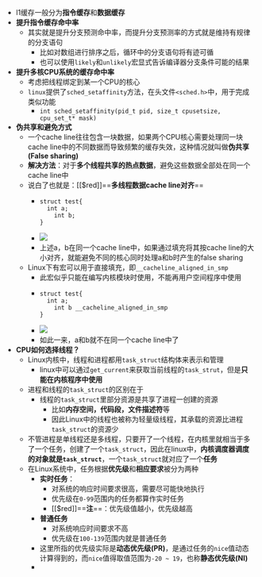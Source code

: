 - l1缓存一般分为**指令缓存**和**数据缓存**
- **提升指令缓存命中率**
	- 其实就是提升分支预测命中率，而提升分支预测率的方式就是维持有规律的分支语句
		- 比如对数组进行排序之后，循环中的分支语句将有迹可循
		- 也可以使用``likely``和``unlikely``宏显式告诉编译器分支条件可能的结果
- **提升多核CPU系统的缓存命中率**
	- 考虑把线程绑定到某一个CPU的核心
	- ``linux``提供了``sched_setaffinity``方法，在头文件`<sched.h>`中，用于完成类似功能
		- ``int sched_setaffinity(pid_t pid, size_t cpusetsize, cpu_set_t* mask)``
- **伪共享和避免方式**
	- 一个cache line往往包含一块数据，如果两个CPU核心需要处理同一块cache line中的不同数据而导致频繁的缓存失效，这种情况就叫做**伪共享(False sharing)**
	- **解决方法**：对于**多个线程共享的热点数据**，避免这些数据全部处在同一个cache line中
	- 说白了也就是：[[$red]]==**多线程数据cache line对齐**==
		- ```
		  struct test{
		  	int a;
		      int b;
		  }
		  ```
		- ![](https://cdn.xiaolincoding.com/gh/xiaolincoder/ImageHost3@main/%E6%93%8D%E4%BD%9C%E7%B3%BB%E7%BB%9F/CPU%E4%BC%AA%E5%85%B1%E4%BA%AB/struct_ab.png)
		- 上述a，b在同一个cache line中，如果通过填充将其按cache line的大小对齐，就能避免不同的核心同时处理a和b时产生的false sharing
	- Linux下有宏可以用于直接填充，即``__cacheline_aligned_in_smp``
		- 此宏似乎只能在编写内核模块时使用，不能再用户空间程序中使用
		- ```
		  struct test{
		  	int a;
		      int b __cacheline_aligned_in_smp
		  }
		  ```
		- ![](https://cdn.xiaolincoding.com/gh/xiaolincoder/ImageHost3@main/%E6%93%8D%E4%BD%9C%E7%B3%BB%E7%BB%9F/CPU%E4%BC%AA%E5%85%B1%E4%BA%AB/struct_ab1.png)
		- 如此一来，a和b就不在同一个cache line中了
- **CPU如何选择线程？**
	- Linux内核中，线程和进程都用``task_struct``结构体来表示和管理
		- linux中可以通过``get_current``来获取当前线程的``task_strut``，但是**只能在内核程序中使用**
	- 进程和线程的``task_struct``的区别在于
		- 线程的``task_struct``里部分资源是共享了进程一创建的资源
			- 比如**内存空间，代码段，文件描述符**等
			- 因此Linux中的线程也被称为轻量级线程，其承载的资源比进程``task_struct``的资源少
	- 不管进程是单线程还是多线程，只要开了一个线程，在内核里就相当于多了一个任务，创建了一个``task_struct``，因此在linux中，**内核调度器调度 的对象就是``task_struct``**，一个``task_struct``就对应了一个**任务**
	- 在Linux系统中，任务根据**优先级**和**相应要求**被分为两种
		- **实时任务**：
			- 对系统的响应时间要求很高，需要尽可能快地执行
			- 优先级在``0-99``范围内的任务都算作实时任务
			- [[$red]]==**注**==：优先级值越小，优先级越高
		- **普通任务**
			- 对系统响应时间要求不高
			- 优先级在``100-139``范围内就是普通任务
		- 这里所指的优先级实际是**动态优先级(PR)**，是通过任务的``nice``值动态计算得到的，而`nice`值得取值范围为``-20 ~ 19``，也称**静态优先级(NI)**
		-